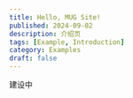 ```yaml
---
title: Hello, MUG Site!
published: 2024-09-02
description: 介绍页
tags: [Example, Introduction]
category: Examples
draft: false
---
```


建设中
